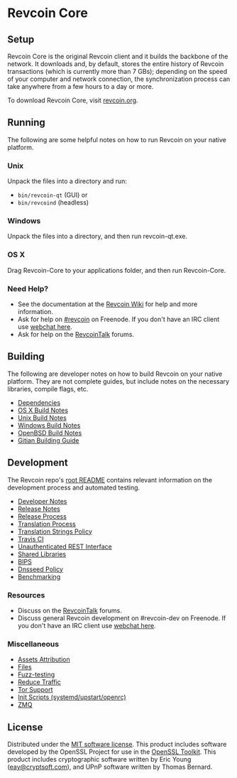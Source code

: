 Revcoin Core
=============

Setup
---------------------
Revcoin Core is the original Revcoin client and it builds the backbone of the network. It downloads and, by default, stores the entire history of Revcoin transactions (which is currently more than 7 GBs); depending on the speed of your computer and network connection, the synchronization process can take anywhere from a few hours to a day or more.

To download Revcoin Core, visit [revcoin.org](https://revcoin.org).

Running
---------------------
The following are some helpful notes on how to run Revcoin on your native platform.

### Unix

Unpack the files into a directory and run:

- `bin/revcoin-qt` (GUI) or
- `bin/revcoind` (headless)

### Windows

Unpack the files into a directory, and then run revcoin-qt.exe.

### OS X

Drag Revcoin-Core to your applications folder, and then run Revcoin-Core.

### Need Help?

* See the documentation at the [Revcoin Wiki](https://revcoin.info/)
for help and more information.
* Ask for help on [#revcoin](http://webchat.freenode.net?channels=revcoin) on Freenode. If you don't have an IRC client use [webchat here](http://webchat.freenode.net?channels=revcoin).
* Ask for help on the [RevcoinTalk](https://revcointalk.io/) forums.

Building
---------------------
The following are developer notes on how to build Revcoin on your native platform. They are not complete guides, but include notes on the necessary libraries, compile flags, etc.

- [Dependencies](dependencies.md)
- [OS X Build Notes](build-osx.md)
- [Unix Build Notes](build-unix.md)
- [Windows Build Notes](build-windows.md)
- [OpenBSD Build Notes](build-openbsd.md)
- [Gitian Building Guide](gitian-building.md)

Development
---------------------
The Revcoin repo's [root README](/README.md) contains relevant information on the development process and automated testing.

- [Developer Notes](developer-notes.md)
- [Release Notes](release-notes.md)
- [Release Process](release-process.md)
- [Translation Process](translation_process.md)
- [Translation Strings Policy](translation_strings_policy.md)
- [Travis CI](travis-ci.md)
- [Unauthenticated REST Interface](REST-interface.md)
- [Shared Libraries](shared-libraries.md)
- [BIPS](bips.md)
- [Dnsseed Policy](dnsseed-policy.md)
- [Benchmarking](benchmarking.md)

### Resources
* Discuss on the [RevcoinTalk](https://revcointalk.io/) forums.
* Discuss general Revcoin development on #revcoin-dev on Freenode. If you don't have an IRC client use [webchat here](http://webchat.freenode.net/?channels=revcoin-dev).

### Miscellaneous
- [Assets Attribution](assets-attribution.md)
- [Files](files.md)
- [Fuzz-testing](fuzzing.md)
- [Reduce Traffic](reduce-traffic.md)
- [Tor Support](tor.md)
- [Init Scripts (systemd/upstart/openrc)](init.md)
- [ZMQ](zmq.md)

License
---------------------
Distributed under the [MIT software license](/COPYING).
This product includes software developed by the OpenSSL Project for use in the [OpenSSL Toolkit](https://www.openssl.org/). This product includes
cryptographic software written by Eric Young ([eay@cryptsoft.com](mailto:eay@cryptsoft.com)), and UPnP software written by Thomas Bernard.
